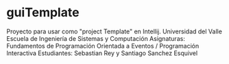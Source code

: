 # guiTemplate
Proyecto para usar como "project Template" en Intellij. 
Universidad del Valle
Escuela de Ingeniería de Sistemas y Computación
Asignaturas: Fundamentos de Programación Orientada a Eventos / Programación Interactiva
Estudiantes: Sebastian Rey y Santiago Sanchez Esquivel
